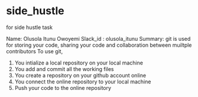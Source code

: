 # side_hustle
for side hustle task

Name: Olusola Itunu Owoyemi
Slack_id : olusola_itunu
Summary:
git is used for storing your code, sharing your code and collaboration between muiltple contributors
To use git,
1. You intialize a local repository on your local machine
2. You add and commit all the working files
3. You create a repository on your github account online
4. You connect the online repository to your local machine
5. Push your code to the online repository
